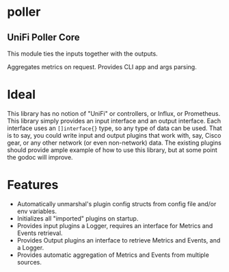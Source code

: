 # poller

## UniFi Poller Core

This module ties the inputs together with the outputs.

Aggregates metrics on request. Provides CLI app and args parsing.


# Ideal

This library has no notion of "UniFi" or controllers, or Influx, or Prometheus.
This library simply provides an input interface and an output interface.
Each interface uses an `[]interface{}` type, so any type of data can be used.
That is to say, you could write input and output plugins that work with, say,
Cisco gear, or any other network (or even non-network) data. The existing plugins
should provide ample example of how to use this library, but at some point the
godoc will improve.

# Features

-   Automatically unmarshal's plugin config structs from config file and/or env variables.
-   Initializes all "imported" plugins on startup.
-   Provides input plugins a Logger, requires an interface for Metrics and Events retrieval.
-   Provides Output plugins an interface to retrieve Metrics and Events, and a Logger.
-   Provides automatic aggregation of Metrics and Events from multiple sources.
